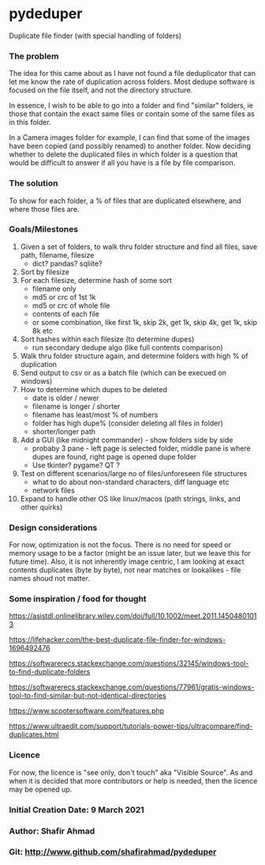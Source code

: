 # pydeduper
Duplicate file finder (with special handling of folders)

### The problem
The idea for this came about as I have not found a file deduplicator that can let me know the rate of duplication across folders. Most dedupe software is focused on the file itself, and not the directory structure.

In essence, I wish to be able to go into a folder and find "similar" folders, ie those that contain the exact same files or contain some of the same files as in this folder.

In a Camera images folder for example, I can find that some of the images have been copied (and possibly renamed) to another folder. Now deciding whether to delete the duplicated files in which folder is a question that would be difficult to answer if all you have is a file by file comparison. 

### The solution
To show for each folder, a % of files that are duplicated elsewhere, and where those files are.

### Goals/Milestones
1. Given a set of folders, to walk thru folder structure and find all files, save path, filename, filesize
    - dict? pandas? sqliite?
2. Sort by filesize
3. For each filesize, determine hash of some sort
    - filename only
    - md5 or crc of 1st 1k
    - md5 or crc of whole file
    - contents of each file
    - or some combination, like first 1k, skip 2k, get 1k, skip 4k, get 1k, skip 8k etc
4. Sort hashes within each filesize (to determine dupes)
    - run secondary dedupe algo (like full contents comparison)
5. Walk thru folder structure again, and determine folders with high % of duplication
6. Send output to csv or as a batch file (which can be execued on windows)
7. How to determine which dupes to be deleted
    - date is older / newer
    - filename is longer / shorter
    - filename has least/most % of numbers
    - folder has high dupe% (consider deleting all files in folder)
    - shorter/longer path
8. Add a GUI (like midnight commander) - show folders side by side 
    - probaby 3 pane - left page is selected folder, middle pane is where dupes are found, right page is opened dupe folder
    - Use tkinter? pygame? QT ?
9. Test on different scenarios/large no of files/unforeseen file structures
    - what to do about non-standard characters, diff language etc
    - network files
10. Expand to handle other OS like linux/macos (path strings, links, and other quirks)

### Design considerations
For now, optimization is not the focus. There is no need for speed or memory usage to be a factor (might be an issue later, but we leave this for future time).
Also, it is not inherently image centric, I am looking at exact contents duplicates (byte by byte), not near matches or lookalikes - file names shoud not matter. 

### Some inspiration / food for thought
https://asistdl.onlinelibrary.wiley.com/doi/full/10.1002/meet.2011.14504801013

https://lifehacker.com/the-best-duplicate-file-finder-for-windows-1696492476

https://softwarerecs.stackexchange.com/questions/32145/windows-tool-to-find-duplicate-folders

https://softwarerecs.stackexchange.com/questions/77961/gratis-windows-tool-to-find-similar-but-not-identical-directories

https://www.scootersoftware.com/features.php

https://www.ultraedit.com/support/tutorials-power-tips/ultracompare/find-duplicates.html

### Licence
For now, the licence is "see only, don't touch" aka "Visible Source". As and when it is decided that more contributors or help is needed, then the licence may be opened up.

### Initial Creation Date: 9 March 2021
### Author: Shafir Ahmad
### Git: http://www.github.com/shafirahmad/pydeduper
